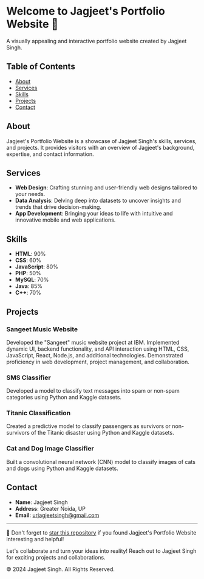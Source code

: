# Welcome to Jagjeet's Portfolio Website 👋

A visually appealing and interactive portfolio website created by Jagjeet Singh.

## Table of Contents

- [About](#about)
- [Services](#services)
- [Skills](#skills)
- [Projects](#projects)
- [Contact](#contact)

## About

Jagjeet's Portfolio Website is a showcase of Jagjeet Singh's skills, services, and projects. It provides visitors with an overview of Jagjeet's background, expertise, and contact information.

## Services

- **Web Design**: Crafting stunning and user-friendly web designs tailored to your needs.
- **Data Analysis**: Delving deep into datasets to uncover insights and trends that drive decision-making.
- **App Development**: Bringing your ideas to life with intuitive and innovative mobile and web applications.

## Skills

- **HTML**: 90%
- **CSS**: 60%
- **JavaScript**: 80%
- **PHP**: 50%
- **MySQL**: 70%
- **Java**: 85%
- **C++**: 70%

## Projects

### Sangeet Music Website
Developed the "Sangeet" music website project at IBM. Implemented dynamic UI, backend functionality, and API interaction using HTML, CSS, JavaScript, React, Node.js, and additional technologies. Demonstrated proficiency in web development, project management, and collaboration.

### SMS Classifier
Developed a model to classify text messages into spam or non-spam categories using Python and Kaggle datasets.

### Titanic Classification
Created a predictive model to classify passengers as survivors or non-survivors of the Titanic disaster using Python and Kaggle datasets.

### Cat and Dog Image Classifier
Built a convolutional neural network (CNN) model to classify images of cats and dogs using Python and Kaggle datasets.

## Contact

- **Name**: Jagjeet Singh
- **Address**: Greater Noida, UP
- **Email**: urjagjeetsingh@gmail.com

---

🌟 Don't forget to [star this repository](#) if you found Jagjeet's Portfolio Website interesting and helpful!

Let's collaborate and turn your ideas into reality! Reach out to Jagjeet Singh for exciting projects and collaborations.

© 2024 Jagjeet Singh. All Rights Reserved.


